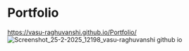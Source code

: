# Portfolio
https://vasu-raghuvanshi.github.io/Portfolio/
![Screenshot_25-2-2025_12198_vasu-raghuvanshi github io](https://github.com/user-attachments/assets/b137bf20-bfc8-4f56-a5d6-8c87523e478a)
